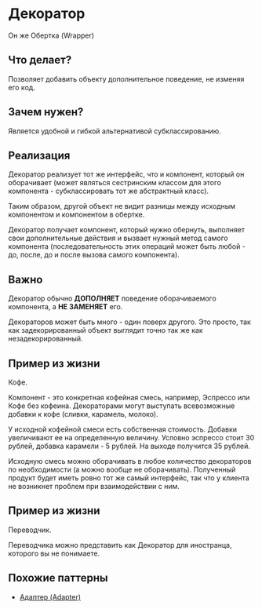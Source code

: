 # Декоратор

Он же Обертка (Wrapper)

## Что делает?

Позволяет добавить объекту дополнительное поведение, не изменяя его код.

## Зачем нужен?

Является удобной и гибкой альтернативой субклассированию.

## Реализация

Декоратор реализует тот же интерфейс, что и компонент, который он оборачивает (может являться сестринским классом для этого компонента - субклассировать тот же абстрактный класс). 

Таким образом, другой объект не видит разницы между исходным компонентом и компонентом в обертке.

Декоратор получает компонент, который нужно обернуть, выполняет свои дополнительные действия и вызвает нужный метод самого компонента (последовательность этих операций может быть любой - до, после, до и после вызова самого компонента).

## Важно

Декоратор обычно **ДОПОЛНЯЕТ** поведение оборачиваемого компонента, а **НЕ ЗАМЕНЯЕТ** его.

Декораторов может быть много - один поверх другого. Это просто, так как задекорированный объект выглядит точно так же как незадекорированный.

## Пример из жизни

Кофе.

Компонент - это конкретная кофейная смесь, например, Эспрессо или Кофе без кофеина.
Декораторами могут выступать всевозможные добавки к кофе (сливки, карамель, молоко).

У исходной кофейной смеси есть собственная стоимость. Добавки увеличивают ее на определенную величину. Условно эспрессо стоит 30 рублей, добавка карамели - 5 рублей. На выходе получится 35 рублей.

Исходную смесь можно оборачивать в любое количество декораторов по необходимости (а можно вообще не оборачивать). Полученный продукт будет иметь ровно тот же самый интерфейс, так что у клиента не возникнет проблем при взаимодействии с ним.

## Пример из жизни

Переводчик.

Переводчика можно представить как Декоратор для иностранца, которого вы не понимаете.

## Похожие паттерны

* [Адаптер (Adapter)](../adapter)
